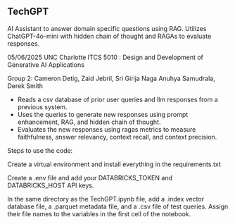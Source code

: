 ## TechGPT
AI Assistant to answer domain specific questions using RAG. Utilizes ChatGPT-4o-mini with hidden chain of thought and RAGAs to evaluate responses.


05/06/2025
UNC Charlotte
ITCS 5010 : Design and Development of Generative AI Applications

Group 2: Cameron Detig, Zaid Jebril, Sri Girija Naga Anuhya Samudrala, Derek Smith

- Reads a csv database of prior user queries and llm responses from a previous system.
- Uses the queries to generate new responses using prompt enhancement, RAG, and hidden chain of thought. 
- Evaluates the new responses using ragas metrics to measure faithfulness, answer relevancy, context recall, and context precision.

Steps to use the code:

Create a virtual environment and install everything in the requirements.txt

Create a .env file and add your DATABRICKS_TOKEN and DATABRICKS_HOST API keys.

In the same directory as the TechGPT.ipynb file, add a .index vector database file, a .parquet metadata file, and a .csv file of test queries.
Assign their file names to the variables in the first cell of the notebook.
